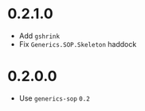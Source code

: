 # 0.2.1.0

- Add `gshrink`
- Fix `Generics.SOP.Skeleton` haddock

# 0.2.0.0

- Use `generics-sop` `0.2`
